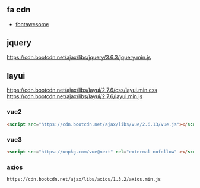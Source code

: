 ## fa cdn

- [fontawesome](https://cdn.bootcdn.net/ajax/libs/font-awesome/6.2.1/css/all.css)


## jquery

https://cdn.bootcdn.net/ajax/libs/jquery/3.6.3/jquery.min.js

## layui


https://cdn.bootcdn.net/ajax/libs/layui/2.7.6/css/layui.min.css
https://cdn.bootcdn.net/ajax/libs/layui/2.7.6/layui.min.js

### vue2
```html
<script src="https://cdn.bootcdn.net/ajax/libs/vue/2.6.13/vue.js"></script>
```
### vue3
``` html
<script src="https://unpkg.com/vue@next" rel="external nofollow" ></script>
```

### axios
```
https://cdn.bootcdn.net/ajax/libs/axios/1.3.2/axios.min.js
```

